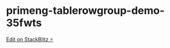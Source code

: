 # primeng-tablerowgroup-demo-35fwts

[Edit on StackBlitz ⚡️](https://stackblitz.com/edit/primeng-tablerowgroup-demo-35fwts)